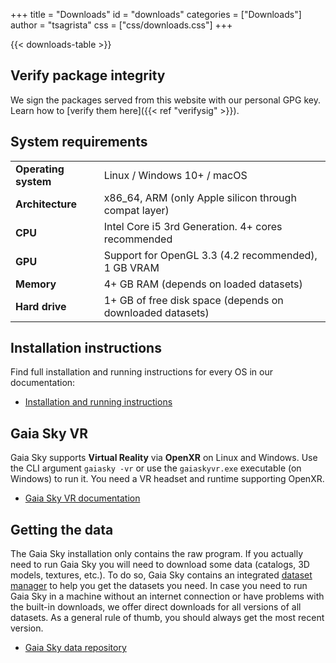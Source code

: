 +++
title = "Downloads"
id = "downloads"
categories = ["Downloads"]
author = "tsagrista"
css = ["css/downloads.css"]
+++

{{< downloads-table >}}


## Verify package integrity

We sign the packages served from this website with our personal GPG key. Learn how to [verify them here]({{< ref "verifysig" >}}).

 

## System requirements

|                       |                                                               |
|-----------------------|---------------------------------------------------------------|
| **Operating system**  | Linux / Windows 10+ / macOS                                   |
| **Architecture**      | x86_64, ARM (only Apple silicon through compat layer)         |
| **CPU**               | Intel Core i5 3rd Generation. 4+ cores recommended            |
| **GPU**               | Support for OpenGL 3.3 (4.2 recommended), 1 GB VRAM           |
| **Memory**            | 4+ GB RAM (depends on loaded datasets)                        |
| **Hard drive**        | 1+ GB of free disk space (depends on downloaded datasets)     |

## Installation instructions

Find full installation and running instructions for every OS in our documentation:

- [Installation and running instructions](https://gaia.ari.uni-heidelberg.de/gaiasky/docs/master/Installation.html#installation-procedure)

## Gaia Sky VR

Gaia Sky supports **Virtual Reality** via **OpenXR** on Linux and Windows. Use the CLI argument `gaiasky -vr` or use the `gaiaskyvr.exe` executable (on Windows) to run it. You need a VR headset and runtime supporting OpenXR.

- [Gaia Sky VR documentation](https://gaia.ari.uni-heidelberg.de/gaiasky/docs/master/Gaia-sky-vr.html)

## Getting the data

The Gaia Sky installation only contains the raw program. If you actually need to run Gaia Sky you will need to download some data (catalogs, 3D models, textures, etc.). To do so, Gaia Sky contains an integrated [dataset manager](https://gaia.ari.uni-heidelberg.de/gaiasky/docs/master/Dataset-manager.html) to help you get the datasets you need. In case you need to run Gaia Sky in a machine without an internet connection or have problems with the built-in downloads, we offer direct downloads for all versions of all datasets. As a general rule of thumb, you should always get the most recent version.

- [Gaia Sky data repository](https://gaia.ari.uni-heidelberg.de/gaiasky/repository/)
